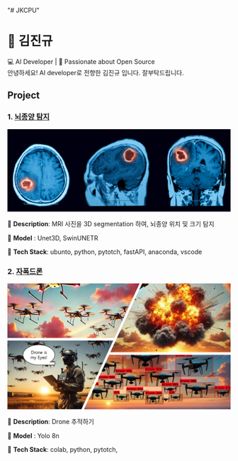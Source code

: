 "# JKCPU" 
# 👋 김진규
💻 AI Developer | 🌟 Passionate about Open Source  
안녕하세요! AI developer로 전향한 김진규 입니다. 잘부탁드립니다.

## Project

### 1. [뇌종양 탐지](https://github.com/JKCPU/Brats)
![img.png](img/image.png)

🔹 **Description**: MRI 사진을 3D segmentation 하여, 뇌종양 위치 및 크기 탐지

🔹 **Model** : Unet3D, SwinUNETR

🔹 **Tech Stack**: ubunto, python, pytotch, fastAPI, anaconda, vscode  



### 2. [자폭드론](https://github.com/JKCPU/Drone)

![img.png](img/drone.png)

🔹 **Description**: Drone 추적하기

🔹 **Model** : Yolo 8n

🔹 **Tech Stack**: colab, python, pytotch,
